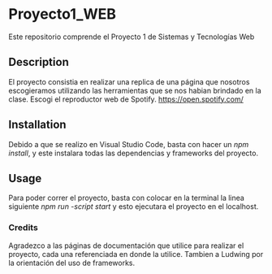 # Proyecto1_WEB
Este repositorio comprende el Proyecto 1 de Sistemas y Tecnologías Web

## Description
El proyecto consistia en realizar una replica de una página que nosotros escogieramos utilizando las herramientas que se nos habian brindado en la clase. Escogi el reproductor web de Spotify. https://open.spotify.com/

## Installation
Debido a que se realizo en Visual Studio Code, basta con hacer un _npm install_, y este instalara todas las dependencias y frameworks del proyecto.

## Usage
Para poder correr el proyecto, basta con colocar en la terminal la linea siguiente _npm run -script start_ y esto ejecutara el proyecto en el localhost.

### Credits
Agradezco a las páginas de documentación que utilice para realizar el proyecto, cada una referenciada en donde la utilice. Tambien a Ludwing por la orientación del uso de frameworks.
